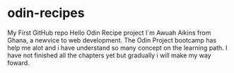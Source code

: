# odin-recipes
My First GitHub repo
Hello Odin Recipe project
I`m Awuah Aikins from Ghana, a newvice to web development.
The Odin Project bootcamp has help me alot and i have understand so many concept on the learning path.
I have not finished all the chapters yet but gradually i will make my way foward. 

